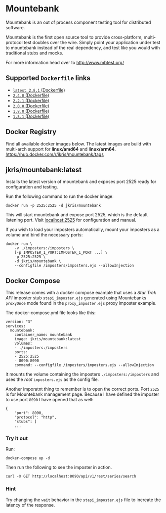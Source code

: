 # Mountebank
Mountebank is an out of process component testing tool for distributed software.

Mountebank is the first open source tool to provide cross-platform, multi-protocol test doubles over the wire. Simply point your application under test to mountebank instead of the real dependency, and test like you would with traditional stubs and mocks.

For more information head over to http://www.mbtest.org/

## Supported `Dockerfile` links
* [`latest`, `2.8.1` (Dockerfile)](https://github.com/jimmikristensen/mountebank-docker/blob/master/Dockerfile)
* [`2.4.0` (Dockerfile)](https://github.com/jimmikristensen/mountebank-docker/blob/2.4.0/Dockerfile)
* [`2.2.1` (Dockerfile)](https://github.com/jimmikristensen/mountebank-docker/blob/2.2.1/Dockerfile)
* [`2.0.0` (Dockerfile)](https://github.com/jimmikristensen/mountebank-docker/blob/2.0.0/Dockerfile)
* [`1.8.0` (Dockerfile)](https://github.com/jimmikristensen/mountebank-docker/blob/1.8.0/Dockerfile)
* [`1.5.1` (Dockerfile)](https://github.com/jimmikristensen/mountebank-docker/blob/1.5.1/Dockerfile)

## Docker Registry
Find all available docker images below. The latest images are build with multi-arch support for **linux/amd64** and **linux/arm64**.
https://hub.docker.com/r/jkris/mountebank/tags

## jkris/mountebank:latest

Installs the latest version of mountebank and exposes port 2525 ready for
configuration and testing.

Run the following command to run the docker image:

    docker run -p 2525:2525 -d jkris/mountebank

This will start mountebank and expose port 2525, which is the default listening port.
Visit [localhost:2525](http://localhost:2525) for configuration and manual.

If you wish to load your imposters automatically, mount your imposters as a
volume and bind the necessary ports:

```
docker run \
    -v ./imposters:/imposters \
    [-p IMPOSTER_1_PORT:IMPOSTER_1_PORT ...] \
    -p 2525:2525 \
    -d jkris/mountebank \
    --configfile /imposters/imposters.ejs --allowInjection
```

## Docker Compose

This release comes with a docker compose example that uses a _Star Trek API_ imposter stub `stapi_imposter.ejs` generated using Mountebanks `proxyOnce` mode found in the `proxy_imposter.ejs` proxy imposter example.

The docker-compose.yml file looks like this:

```
version: "3"
services:
  mountebank:
    container_name: mountebank
    image: jkris/mountebank:latest
    volumes:
    - ./imposters:/imposters
    ports:
    - 2525:2525
    - 8090:8090
    command: --configfile /imposters/imposters.ejs --allowInjection
```

It mounts the volume containing the imposters `./imposters:/imposters` and uses the _root_ `imposters.ejs` as the config file.

Another imporatnt thing to remember is to open the correct ports. Port `2525` is for Mountebank management page. Because I have defined the imposter to use port `8090` I have opened that as well:

```
{
    "port": 8090,
    "protocol": "http",
    "stubs": [
    ...
```

### Try it out

Run:

```
docker-compose up -d
```

Then run the following to see the imposter in action.

```
curl -X GET http://localhost:8090/api/v1/rest/series/search
```

### Hint

Try changing the `wait` behavior in the `stapi_imposter.ejs` file to increate the latency of the response.